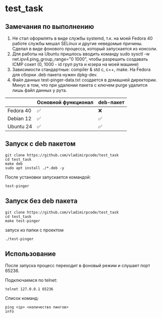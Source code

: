 # test_task

## Замечания по выполнению

1. Не стал оформлять в виде службы systemd, т.к. на моей Fedora 40 работе службы мешал SELinux и другие неведомые причины. Сделал в виде фонового процесса, который запускается из консоли.
2. Для работы на Ubuntu пришлось вводить команду sudo sysctl -w net.ipv4.ping_group_range="0 1000", чтобы разрешить создавать ICMP сокет (0, 1000 - id груп рута и юзера на моей машине)
3. Зависимости стандартные: compiler & std c, c++, make. На Fedora для сборки .deb пакета нужен dpkg-dev.
4. Файл данных test-pinger-data.txt создается в домашней директории. Минус в том, что при удалении пакета с ключем purge удалится лишь файл данных у рута. 

| | Основной функционал | deb-пакет |
|-|---------------------|-----------|
|Fedora 40| ✅ | ❌ |
|Debian 12| ✅ | ✅ |
|Ubuntu 24| ✅ | ✅ |

## Запуск с deb пакетом

```
git clone https://github.com/vladimirpcode/test_task
cd test_task
make deb
sudo apt install ./*.deb -y
```
После установки запускается командой:
```
test-pinger
```
## Запуск без deb пакета
```
git clone https://github.com/vladimirpcode/test_task
cd test_task
make test-pinger
```
запуск из папки с проектом
```
./test-pinger
```
## Использование
После запуска процесс переходит в фоновый режим и слушает порт 65236.

Подключаемся по telnet:
```
telnet 127.0.0.1 65236
```
Список команд:
```
ping <ip> <количество пингов>
info
```
